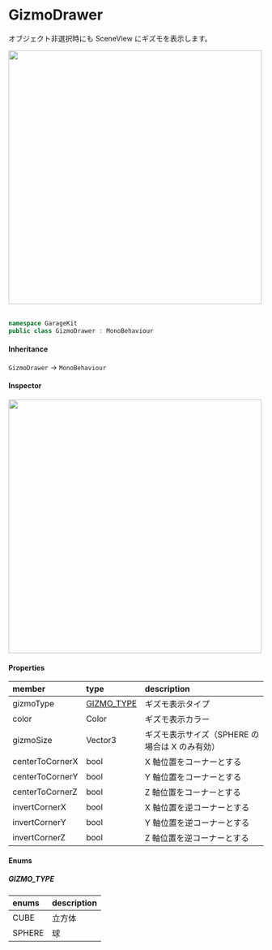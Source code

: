 # GizmoDrawer

オブジェクト非選択時にも SceneView にギズモを表示します。

<img src="~/image/script_reference/gizmodrawer_sceneview.png" width="500px"/>
</br>
</br>

```csharp
namespace GarageKit
public class GizmoDrawer : MonoBehaviour
```

#### Inheritance

`GizmoDrawer` -> `MonoBehaviour`

#### Inspector

<img src="~/image/script_reference/gizmodrawer_inspector.png" width="500px"/>

#### Properties

|member|type|description|
|:--|:--|:--|
|gizmoType|[GIZMO_TYPE](#gizmo_type)|ギズモ表示タイプ|
|color|Color|ギズモ表示カラー|
|gizmoSize|Vector3|ギズモ表示サイズ（SPHERE の場合は X のみ有効）|
|centerToCornerX|bool|X 軸位置をコーナーとする|
|centerToCornerY|bool|Y 軸位置をコーナーとする|
|centerToCornerZ|bool|Z 軸位置をコーナーとする|
|invertCornerX|bool|X 軸位置を逆コーナーとする|
|invertCornerY|bool|Y 軸位置を逆コーナーとする|
|invertCornerZ|bool|Z 軸位置を逆コーナーとする|

#### Enums

##### __GIZMO_TYPE__

|enums|description|
|:--|:--|
|CUBE|立方体|
|SPHERE|球|
